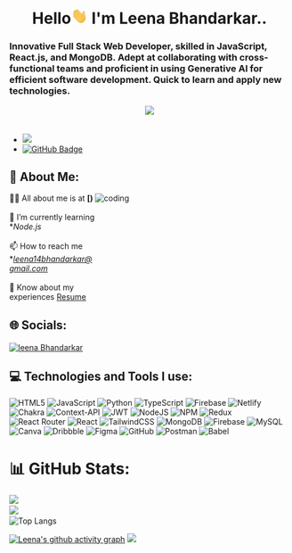 <h1 align="center">Hello<img src="https://raw.githubusercontent.com/ABSphreak/ABSphreak/master/gifs/Hi.gif" width="30px"> I'm Leena Bhandarkar..

</h1> 

<h3>Innovative Full Stack Web Developer, skilled in JavaScript, React.js, and
MongoDB. Adept at collaborating with cross-functional
teams and proficient in using Generative AI for efficient
software development. Quick to learn and apply new
technologies.</h3>

<div align="center">
 <img src="https://github.com/Anmol-Baranwal/Cool-GIFs-For-GitHub/assets/74038190/80728820-e06b-4f96-9c9e-9df46f0cc0a5" width="1000">
  
</div>

 <br/>
 
 -   ![](https://komarev.com/ghpvc/?username=DishaGupta27&color=blueviolet&style=plastic&label=VISITORS)
 -   <a href="https://github.com/Leena-Bhandarkar?tab=followers"><img src="https://img.shields.io/github/followers/Leena-Bhandarkar?label=Followers&style=social" alt="GitHub Badge"></a>
  


## 💫 About Me:
<img align="right" alt="coding" height="200px" width="350px" src="https://github.com/Anmol-Baranwal/Cool-GIFs-For-GitHub/assets/74038190/85cb9521-97c0-4a65-9358-7db8099fac7f">

🙋‍♂️ All about me is at **[)**<br><br>🌱 I’m currently learning **Node.js*<br><br> 📫 How to reach me **leena14bhandarkar@gmail.com*<br><br>📄 Know about my experiences [Resume](https://drive.google.com/file/d/11BiMxh32rLmaEgR0mkLr0_bFkTrXn7Dj/view?usp=sharing)

## 🌐 Socials:
<a href="https://www.linkedin.com/in/leena-bhandarkar-17ba6830a/" target="blank"><img align="center" src="https://raw.githubusercontent.com/rahuldkjain/github-profile-readme-generator/master/src/images/icons/Social/linked-in-alt.svg" alt="leena Bhandarkar" height="30" width="40" /></a>


## 💻 Technologies and Tools I use:
![HTML5](https://img.shields.io/badge/html5-%23E34F26.svg?style=for-the-badge&logo=html5&logoColor=white) ![JavaScript](https://img.shields.io/badge/javascript-%23323330.svg?style=for-the-badge&logo=javascript&logoColor=%23F7DF1E) ![Python](https://img.shields.io/badge/python-3670A0?style=for-the-badge&logo=python&logoColor=ffdd54) ![TypeScript](https://img.shields.io/badge/typescript-%23007ACC.svg?style=for-the-badge&logo=typescript&logoColor=white) ![Firebase](https://img.shields.io/badge/firebase-%23039BE5.svg?style=for-the-badge&logo=firebase) ![Netlify](https://img.shields.io/badge/netlify-%23000000.svg?style=for-the-badge&logo=netlify&logoColor=#00C7B7) ![Chakra](https://img.shields.io/badge/chakra-%234ED1C5.svg?style=for-the-badge&logo=chakraui&logoColor=white) ![Context-API](https://img.shields.io/badge/Context--Api-000000?style=for-the-badge&logo=react) ![JWT](https://img.shields.io/badge/JWT-black?style=for-the-badge&logo=JSON%20web%20tokens) ![NodeJS](https://img.shields.io/badge/node.js-6DA55F?style=for-the-badge&logo=node.js&logoColor=white) ![NPM](https://img.shields.io/badge/NPM-%23CB3837.svg?style=for-the-badge&logo=npm&logoColor=white) ![Redux](https://img.shields.io/badge/redux-%23593d88.svg?style=for-the-badge&logo=redux&logoColor=white) ![React Router](https://img.shields.io/badge/React_Router-CA4245?style=for-the-badge&logo=react-router&logoColor=white) ![React](https://img.shields.io/badge/react-%2320232a.svg?style=for-the-badge&logo=react&logoColor=%2361DAFB) ![TailwindCSS](https://img.shields.io/badge/tailwindcss-%2338B2AC.svg?style=for-the-badge&logo=tailwind-css&logoColor=white) ![MongoDB](https://img.shields.io/badge/MongoDB-%234ea94b.svg?style=for-the-badge&logo=mongodb&logoColor=white) ![Firebase](https://img.shields.io/badge/firebase-a08021?style=for-the-badge&logo=firebase&logoColor=ffcd34) ![MySQL](https://img.shields.io/badge/mysql-4479A1.svg?style=for-the-badge&logo=mysql&logoColor=white) ![Canva](https://img.shields.io/badge/Canva-%2300C4CC.svg?style=for-the-badge&logo=Canva&logoColor=white) ![Dribbble](https://img.shields.io/badge/Dribbble-EA4C89?style=for-the-badge&logo=dribbble&logoColor=white) ![Figma](https://img.shields.io/badge/figma-%23F24E1E.svg?style=for-the-badge&logo=figma&logoColor=white) ![GitHub](https://img.shields.io/badge/github-%23121011.svg?style=for-the-badge&logo=github&logoColor=white) ![Postman](https://img.shields.io/badge/Postman-FF6C37?style=for-the-badge&logo=postman&logoColor=white) ![Babel](https://img.shields.io/badge/Babel-F9DC3e?style=for-the-badge&logo=babel&logoColor=black)
# 📊 GitHub Stats:

![](https://github-readme-stats.vercel.app/api?username=Leena-Bhandarkar&theme=dark&hide_border=false&include_all_commits=false&count_private=false)<br/>
![](https://github-readme-streak-stats.herokuapp.com/?user=Leena-Bhandarkar&theme=dark&hide_border=false)<br/>
![Top Langs](https://github-readme-stats.vercel.app/api/top-langs/?username=Leena-Bhandarkar&langs_count=10&theme=dark&hide_border=false&layout=compact)

[![Leena's github activity graph](https://github-readme-activity-graph.vercel.app/graph?username=Leena-Bhandarkar&bg_color=241f31&color=deddda&line=53b14f&point=deddda&area=true&hide_border=true)](https://github.com/Leena-Bhandarkar/github-readme-activity-graph)
[![](https://visitcount.itsvg.in/api?id=Leena-Bhandarkar&icon=0&color=0)](https://visitcount.itsvg.in)
